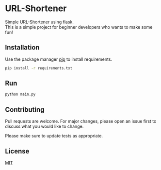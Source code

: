 # URL-Shortener
Simple URL-Shortener using flask.</br>
This is a simple project for beginner developers who wants to make some fun!

## Installation

Use the package manager [pip](https://pip.pypa.io/en/stable/) to install requirements.

```bash
pip install -r requirements.txt
```

## Run

```python
python main.py
```

## Contributing

Pull requests are welcome. For major changes, please open an issue first
to discuss what you would like to change.

Please make sure to update tests as appropriate.

## License

[MIT](https://choosealicense.com/licenses/mit/)